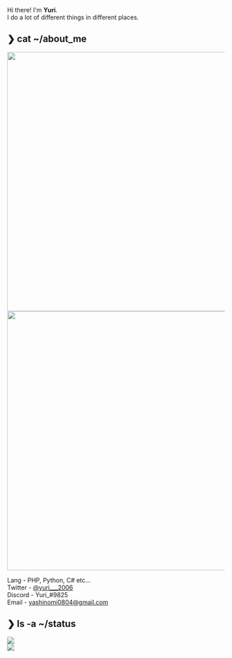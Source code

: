 Hi there! I'm **Yuri**.  
I do a lot of different things in different places.  
  
## ❯ cat ~/about_me  
<img src="https://github-widgetbox.vercel.app/api/profile?username=yu-ri2006&data=followers,repositories,stars,commits" width="600">  
  
<img src="https://github-widgetbox.vercel.app/api/skills?names=php,python,csharp,html,css,bash,js,json,mysql,markdown&includeNames=true" width="600">  

  
Lang - PHP, Python, C# etc...  
Twitter - [@yuri___2006](https://twitter.com/yuri___2006)  
Discord - Yuri_#9825  
Email - yashinomi0804@gmail.com  
## ❯ ls -a ~/status
![](https://github-readme-stats.vercel.app/api?username=yu-ri2006&count_private=true&show_icons=true&title_color=FFF&text_color=FFF&icon_color=FFF&bg_color=45,8EC5FC,E0C3FC&hide_border=true)  
![](https://github-readme-stats.vercel.app/api/top-langs/?username=yu-ri2006&layout=compact&title_color=FFF&text_color=FFF&bg_color=45,8EC5FC,E0C3FC&hide_border=true)
